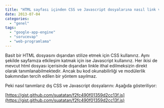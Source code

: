 ```yaml
---
title: "HTML sayfası içinden CSS ve Javascript dosyalarına nasıl link verilir?"
date: 2013-07-04
categories: 
  - "genel"
tags: 
  - "google-app-engine"
  - "sorucevap"
  - "web-programlama"
---
```


Basit bir HTML dosyasını dışarıdan stilize etmek için CSS kullanırız. Aynı şekilde sayfamıza etkileşim katmak için ise Javascript kullanırız. Her ikisi de mevcut html dosyası içerisinde dışarıdan linkle ithal edilmeksizin direkt olarak tanımlanabilmektedir. Ancak bu kod okunabilirliği ve modülerlik bakımından tercih edilen bir yöntem sayılmaz.

Peki nasıl tanımlarız dış CSS ve Javascript dosyalarını: Aşağıda gösteriliyor:

  
  

[https://gist.github.com/suatatan/f2fc490f01359d2cc13f.js](https://gist.github.com/suatatan/f2fc490f01359d2cc13f.js)

